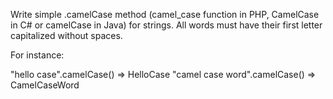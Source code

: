 Write simple .camelCase method (camel_case function in PHP, CamelCase in C# or camelCase in Java) for strings. All words must have their first letter capitalized without spaces.

For instance:

"hello case".camelCase() => HelloCase
"camel case word".camelCase() => CamelCaseWord
